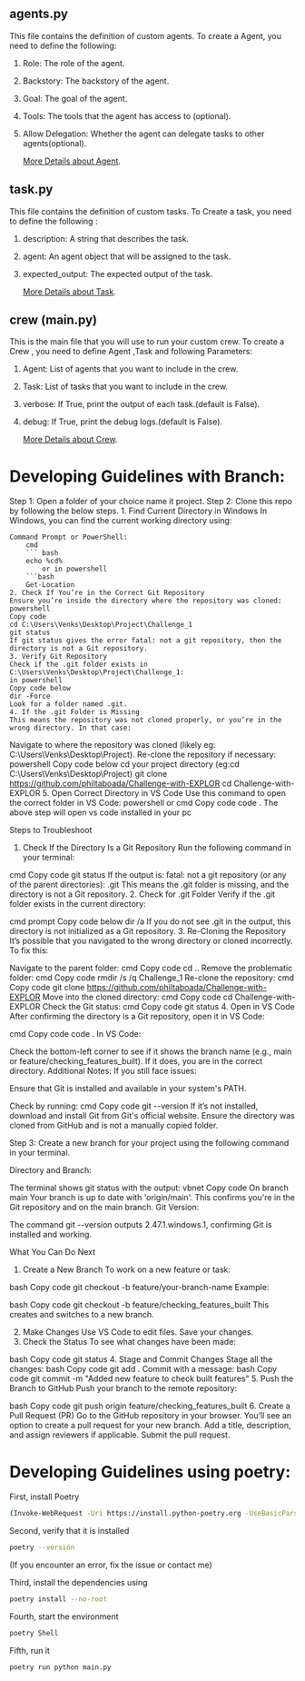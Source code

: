## agents.py
This file contains the definition of custom agents.
To create a Agent, you need to define the following:
1. Role: The role of the agent.
2. Backstory: The backstory of the agent.
3. Goal: The goal of the agent.
4. Tools: The tools that the agent has access to (optional).
5. Allow Delegation: Whether the agent can delegate tasks to other agents(optional).

    [More Details about Agent](https://docs.crewai.com/concepts/agents).

## task.py
This file contains the definition of custom tasks.
To Create a task, you need to define the following :
1. description: A string that describes the task.
2. agent: An agent object that will be assigned to the task.
3. expected_output: The expected output of the task.

    [More Details about Task](https://docs.crewai.com/concepts/tasks).

## crew (main.py)
This is the main file that you will use to run your custom crew.
To create a Crew , you need to define Agent ,Task and following Parameters:
1. Agent: List of agents that you want to include in the crew.
2. Task: List of tasks that you want to include in the crew.
3. verbose: If True, print the output of each task.(default is False).
4. debug: If True, print the debug logs.(default is False).

    [More Details about Crew](https://docs.crewai.com/concepts/crew).

Developing Guidelines with Branch:
=====================================
Step 1: Open a folder of your choice name it project.
Step 2: Clone this repo by following the below steps.
    1. Find Current Directory in Windows
    In Windows, you can find the current working directory using:

    Command Prompt or PowerShell:
        cmd
        ``` bash
        echo %cd%
            or in powershell
        ```bash
        Get-Location
    2. Check If You’re in the Correct Git Repository
    Ensure you’re inside the directory where the repository was cloned:
    powershell
    Copy code
    cd C:\Users\Venks\Desktop\Project\Challenge_1
    git status
    If git status gives the error fatal: not a git repository, then the directory is not a Git repository.
    3. Verify Git Repository
    Check if the .git folder exists in C:\Users\Venks\Desktop\Project\Challenge_1:
    in powershell
    Copy code below
    dir -Force
    Look for a folder named .git.
    4. If the .git Folder is Missing
    This means the repository was not cloned properly, or you’re in the wrong directory. In that case:

Navigate to where the repository was cloned (likely eg: C:\Users\Venks\Desktop\Project).
Re-clone the repository if necessary:
powershell
Copy code below
    cd your project directory
        (eg:cd C:\Users\Venks\Desktop\Project)
        git clone https://github.com/philtaboada/Challenge-with-EXPLOR
    cd Challenge-with-EXPLOR
    5. Open Correct Directory in VS Code
        Use this command to open the correct folder in VS Code:
    powershell or cmd
    Copy code
    code .
The above step will open vs code installed in your pc



Steps to Troubleshoot
1. Check If the Directory Is a Git Repository
Run the following command in your terminal:

cmd
Copy code
git status
If the output is:
fatal: not a git repository (or any of the parent directories): .git
This means the .git folder is missing, and the directory is not a Git repository.
2. Check for .git Folder
Verify if the .git folder exists in the current directory:

cmd prompt
Copy code below
dir /a
If you do not see .git in the output, this directory is not initialized as a Git repository.
3. Re-Cloning the Repository
It’s possible that you navigated to the wrong directory or cloned incorrectly. To fix this:

Navigate to the parent folder:
cmd
Copy code
cd ..
Remove the problematic folder:
cmd
Copy code
rmdir /s /q Challenge_1
Re-clone the repository:
cmd
Copy code
git clone https://github.com/philtaboada/Challenge-with-EXPLOR
Move into the cloned directory:
cmd
Copy code
cd Challenge-with-EXPLOR
Check the Git status:
cmd
Copy code
git status
4. Open in VS Code
After confirming the directory is a Git repository, open it in VS Code:

cmd
Copy code
code .
In VS Code:

Check the bottom-left corner to see if it shows the branch name (e.g., main or feature/checking_features_built).
If it does, you are in the correct directory.
Additional Notes:
If you still face issues:

Ensure that Git is installed and available in your system's PATH.

Check by running:
cmd
Copy code
git --version
If it’s not installed, download and install Git from Git's official website.
Ensure the directory was cloned from GitHub and is not a manually copied folder.

Step 3: Create a new branch for your project using the following command in your terminal.

Directory and Branch:

The terminal shows git status with the output:
vbnet
Copy code
On branch main
Your branch is up to date with 'origin/main'.
This confirms you're in the Git repository and on the main branch.
Git Version:

The command git --version outputs 2.47.1.windows.1, confirming Git is installed and working.

What You Can Do Next
1. Create a New Branch
To work on a new feature or task:

bash
Copy code
git checkout -b feature/your-branch-name
Example:

bash
Copy code
git checkout -b feature/checking_features_built
This creates and switches to a new branch.

2. Make Changes
Use VS Code to edit files.
Save your changes.
3. Check the Status
To see what changes have been made:

bash
Copy code
git status
4. Stage and Commit Changes
Stage all the changes:
bash
Copy code
git add .
Commit with a message:
bash
Copy code
git commit -m "Added new feature to check built features"
5. Push the Branch to GitHub
Push your branch to the remote repository:

bash
Copy code
git push origin feature/checking_features_built
6. Create a Pull Request (PR)
Go to the GitHub repository in your browser.
You’ll see an option to create a pull request for your new branch.
Add a title, description, and assign reviewers if applicable.
Submit the pull request.


Developing Guidelines using poetry:
=====================================

First, install Poetry


```bash	
(Invoke-WebRequest -Uri https://install.python-poetry.org -UseBasicParsing).Content | py -
```

Second, verify that it is installed

```bash
poetry --versión
```
(If you encounter an error, fix the issue or contact me)

Third, install the dependencies using

```bash
poetry install --no-root
```

Fourth, start the environment

```bash
poetry Shell
```

Fifth, run it

```bash
poetry run python main.py
```
